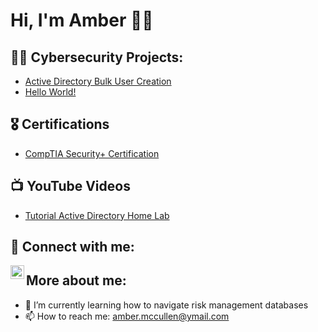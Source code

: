 <h1>Hi, I'm Amber 👋🏽</a></h1>

<h2>👨‍💻 Cybersecurity Projects:</h2>

- [Active Directory Bulk User Creation](https://github.com/joshmadakor1/AD_PS)
- [Hello World!](https://github.com/joshmadakor1/AD_PS)
    
<h2>🎖 Certifications</h2>

- [CompTIA Security+ Certification](https://www.credly.com/badges/4ad5af77-0d83-4a37-a7da-e0eb0503c9f4)

<h2>📺 YouTube Videos</h2>

- [Tutorial Active Directory Home Lab](https://www.youtube.com/watch?v=a83ASGn_V_s)

<h2> 🤳 Connect with me:</h2>

[<img align="left" alt="JoshMadakor | LinkedIn" width="22px" src="https://cdn.jsdelivr.net/npm/simple-icons@v3/icons/linkedin.svg" />][linkedin]


[linkedin]:(https://linkedin.com/in/ambermdudley)

<h2> More about me:</h2>

- 🌱 I’m currently learning how to navigate risk management databases
- 📫 How to reach me: amber.mccullen@ymail.com
<!--
**joshmadakor1/joshmadakor1** is a ✨ _special_ ✨ repository because its `README.md` (this file) appears on your GitHub profile.

Here are some ideas to get you started:


